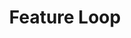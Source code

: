 ---
layout: loop
title: Feature Loop
description: Feature loop lists features.
sidebar: loop
subnav: loop_feature
uses_global_argument: true
returns_global_outputs: { countable : true, timestampable : true, versionable : false }
type: feature
arguments :
    - {name: "id", description: "A single or a list of feature ids.", example: "id=\"2\", id=\"1,4,7\""}
    - {name: "product", description: "A single or a list of product ids.", example: "id=\"2\", id=\"1,4,7\""}
    - {name: "category", description: "A single or a list of category ids.", example: "id=\"2\", id=\"1,4,7\""}
    - {name: "visible", description: "A boolean value.", example: "visible=\"no\"", default: "yes"}
    - {name: "exclude", description: "A single or a list of feature ids to exclude.", example: "exclude=\"456,123\""}
    - {name: "lang", description: "A lang id", example: "lang=\"1\""}
    - {
            name: "order", description: "A list of values", example: "order=\"alpha_reverse\"", default: "manual",
            expected_values: [
                {name: "alpha",             description: "alphabetical order on title"},
                {name: "alpha_reverse",     description: "reverse alphabetical order on title"},
                {name: "manual",            description: ""},
                {name: "manual_reverse",    description: ""}
            ]
          }

outputs :
    - {name: "$ID", description: "the feature id"}
    - {name: "$TITLE", description: "the feature title"}
    - {name: "$CHAPO", description: "the feature chapo"}
    - {name: "$DESCRIPTION", description: "the feature description"}
    - {name: "$POSTSCRIPTUM", description: "the feature postscriptum"}
    - {name: "$POSITION", description: "the feature position"}
---
